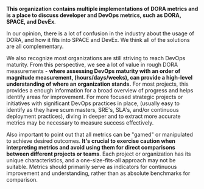 **This organization contains multiple implementations of DORA metrics and is a place to discuss developer and DevOps metrics, such as DORA, SPACE, and DevEx**. 

In our opinion, there is a lot of confusion in the industry about the usage of DORA, and how it fits into SPACE and DevEx. We think all of the solutions are all complementary. 

We also recognize most organizations are still striving to reach DevOps maturity. From this perspective, we see a lot of value in rough DORA measurements - **where assessing DevOps maturity with an order of magnitude measurement, (hours/days/weeks), can provide a high-level understanding of where an organization stands.** For most projects, this provides a enough information for a broad overview of progress and helps identify areas for improvement. For more focused strategic projects or initiatives with significant DevOps practices in place, (usually easy to identify as they have scum masters, SRE's, SLA's, and/or continuous deployment practices), diving in deeper and to extract more accurate metrics may be necessary to measure success effectively. 

Also important to point out that all metrics can be "gamed" or manipulated to achieve desired outcomes. **It's crucial to exercise caution when interpreting metrics and avoid using them for direct comparisons between different projects or teams**. Each project or organization has its unique characteristics, and a one-size-fits-all approach may not be suitable. Metrics should primarily serve as indicators for continuous improvement and understanding, rather than as absolute benchmarks for comparison.
